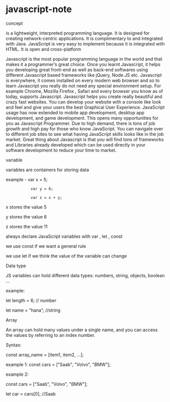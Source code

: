 # javascript-note
concept

is a lightweight, interpreted programming  language. It is designed for creating network-centric applications. It is complimentary to and integrated with Java. JavaScript  is very easy to implement because it is integrated with HTML. It is open and cross-platform

Javascript is the most popular programming language in the world and that makes it a programmer’s great choice. Once you learnt Javascript, it helps you developing great front-end as well as back-end softwares using different Javascript based frameworks like jQuery, Node.JS etc. Javascript is everywhere, it comes installed on every modern web browser and so to learn Javascript you really do not need any special environment setup. For example Chrome, Mozilla Firefox , Safari and every browser you know as of today, supports Javascript. Javascript helps you create really beautiful and crazy fast websites. You can develop your website with a console like look and feel and give your users the best Graphical User Experience. JavaScript usage has now extended to mobile app development, desktop app development, and game development. This opens many opportunities for you as Javascript Programmer. Due to high demand, there is tons of job growth and high pay for those who know JavaScript. You can navigate over to different job sites to see what having JavaScript skills looks like in the job market. Great thing about Javascript is that you will find tons of frameworks and Libraries already developed which can be used directly in your software development to reduce your time to market.

variable

variables are containers for storing data

example - var x = 5;

               var y = 6;

               var z = x + y;
x stores the value 5

y stores the value 6

z stores the value 11

always declare JavaScript variables with var , let , const

we use const if we want a general rule

we use let if we think the value of the variable can change

Data type

JS variables can hold different data types: numbers, string, objects, boolean …

example:

let length = 6; // number

let name = “hana”; //string

Array

An array can hold many values under a single name, and you can access the values by referring to an index number.

Syntax:

const array_name = [item1, item2, ...];

example 1: const cars = ["Saab", "Volvo", "BMW"];

example 2:

const cars = ["Saab", "Volvo", "BMW"];

let car = cars[0]; //Saab
